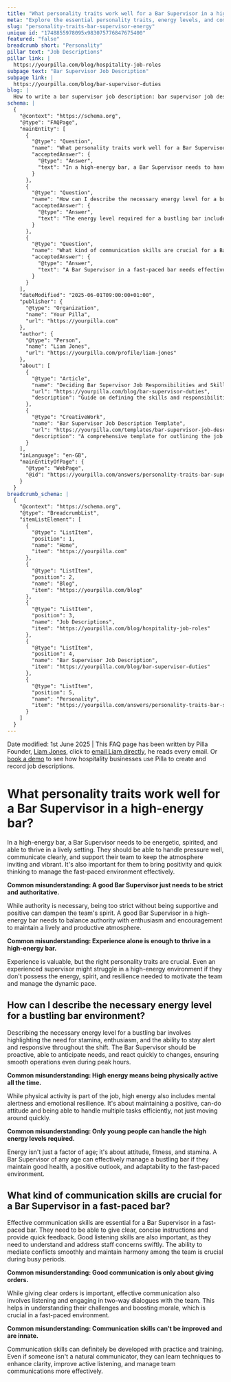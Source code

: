 ```yaml
---
title: "What personality traits work well for a Bar Supervisor in a high-energy bar?"
meta: "Explore the essential personality traits, energy levels, and communication skills needed for a Bar Supervisor to excel in a high-energy bar environment."
slug: "personality-traits-bar-supervisor-energy"
unique id: "1748855978095x983075776847675400"
featured: "false"
breadcrumb short: "Personality"
pillar text: "Job Descriptions"
pillar link: |
  https://yourpilla.com/blog/hospitality-job-roles
subpage text: "Bar Supervisor Job Description"
subpage link: |
  https://yourpilla.com/blog/bar-supervisor-duties
blog: |
  How to write a bar supervisor job description: bar supervisor job description template included.
schema: |
  {
    "@context": "https://schema.org",
    "@type": "FAQPage",
    "mainEntity": [
      {
        "@type": "Question",
        "name": "What personality traits work well for a Bar Supervisor in a high-energy bar?",
        "acceptedAnswer": {
          "@type": "Answer",
          "text": "In a high-energy bar, a Bar Supervisor needs to have energy, liveliness, and the ability to perform well under pressure. They should be able to handle stress effectively, communicate clearly, and support their team to maintain a welcoming and energetic atmosphere. Bringing positivity and quick problem-solving skills is also important to manage the fast-paced environment."
        }
      },
      {
        "@type": "Question",
        "name": "How can I describe the necessary energy level for a bustling bar environment?",
        "acceptedAnswer": {
          "@type": "Answer",
          "text": "The energy level required for a bustling bar includes having stamina, enthusiasm, and staying alert and responsive throughout a shift. A Bar Supervisor should be proactive, anticipate needs, and react quickly to changes to ensure smooth operations even during busy periods."
        }
      },
      {
        "@type": "Question",
        "name": "What kind of communication skills are crucial for a Bar Supervisor in a fast-paced bar?",
        "acceptedAnswer": {
          "@type": "Answer",
          "text": "A Bar Supervisor in a fast-paced bar needs effective communication skills, which include giving clear, concise instructions and providing prompt feedback. Listening skills are vital for understanding and addressing staff concerns quickly. The ability to smoothly mediate conflicts and maintain team harmony during busy times is also essential."
        }
      }
    ],
    "dateModified": "2025-06-01T09:00:00+01:00",
    "publisher": {
      "@type": "Organization",
      "name": "Your Pilla",
      "url": "https://yourpilla.com"
    },
    "author": {
      "@type": "Person",
      "name": "Liam Jones",
      "url": "https://yourpilla.com/profile/liam-jones"
    },
    "about": [
      {
        "@type": "Article",
        "name": "Deciding Bar Supervisor Job Responsibilities and Skills",
        "url": "https://yourpilla.com/blog/bar-supervisor-duties",
        "description": "Guide on defining the skills and responsibilities needed from a Bar Supervisor."
      },
      {
        "@type": "CreativeWork",
        "name": "Bar Supervisor Job Description Template",
        "url": "https://yourpilla.com/templates/bar-supervisor-job-description",
        "description": "A comprehensive template for outlining the job description of a Bar Supervisor."
      }
    ],
    "inLanguage": "en-GB",
    "mainEntityOfPage": {
      "@type": "WebPage",
      "@id": "https://yourpilla.com/answers/personality-traits-bar-supervisor-energy"
    }
  }
breadcrumb_schema: |
  {
    "@context": "https://schema.org",
    "@type": "BreadcrumbList",
    "itemListElement": [
      {
        "@type": "ListItem",
        "position": 1,
        "name": "Home",
        "item": "https://yourpilla.com"
      },
      {
        "@type": "ListItem",
        "position": 2,
        "name": "Blog",
        "item": "https://yourpilla.com/blog"
      },
      {
        "@type": "ListItem",
        "position": 3,
        "name": "Job Descriptions",
        "item": "https://yourpilla.com/blog/hospitality-job-roles"
      },
      {
        "@type": "ListItem",
        "position": 4,
        "name": "Bar Supervisor Job Description",
        "item": "https://yourpilla.com/blog/bar-supervisor-duties"
      },
      {
        "@type": "ListItem",
        "position": 5,
        "name": "Personality",
        "item": "https://yourpilla.com/answers/personality-traits-bar-supervisor-energy"
      }
    ]
  }
---
```


Date modified: 1st June 2025 | This FAQ page has been written by Pilla Founder, [Liam Jones](https://yourpilla.com/profile/liam-jones), click to [email Liam directly](https://mailto:liam@yourpilla.com/), he reads every email. Or [book a demo](https://calendly.com/pilla/demo) to see how hospitality businesses use Pilla to create and record job descriptions.

# What personality traits work well for a Bar Supervisor in a high-energy bar?

In a high-energy bar, a Bar Supervisor needs to be energetic, spirited, and able to thrive in a lively setting. They should be able to handle pressure well, communicate clearly, and support their team to keep the atmosphere inviting and vibrant. It's also important for them to bring positivity and quick thinking to manage the fast-paced environment effectively.

**Common misunderstanding: A good Bar Supervisor just needs to be strict and authoritative.**

While authority is necessary, being too strict without being supportive and positive can dampen the team's spirit. A good Bar Supervisor in a high-energy bar needs to balance authority with enthusiasm and encouragement to maintain a lively and productive atmosphere.

**Common misunderstanding: Experience alone is enough to thrive in a high-energy bar.**

Experience is valuable, but the right personality traits are crucial. Even an experienced supervisor might struggle in a high-energy environment if they don't possess the energy, spirit, and resilience needed to motivate the team and manage the dynamic pace.

## How can I describe the necessary energy level for a bustling bar environment?

Describing the necessary energy level for a bustling bar involves highlighting the need for stamina, enthusiasm, and the ability to stay alert and responsive throughout the shift. The Bar Supervisor should be proactive, able to anticipate needs, and react quickly to changes, ensuring smooth operations even during peak hours.

**Common misunderstanding: High energy means being physically active all the time.**

While physical activity is part of the job, high energy also includes mental alertness and emotional resilience. It's about maintaining a positive, can-do attitude and being able to handle multiple tasks efficiently, not just moving around quickly.

**Common misunderstanding: Only young people can handle the high energy levels required.**

Energy isn't just a factor of age; it's about attitude, fitness, and stamina. A Bar Supervisor of any age can effectively manage a bustling bar if they maintain good health, a positive outlook, and adaptability to the fast-paced environment.

## What kind of communication skills are crucial for a Bar Supervisor in a fast-paced bar?

Effective communication skills are essential for a Bar Supervisor in a fast-paced bar. They need to be able to give clear, concise instructions and provide quick feedback. Good listening skills are also important, as they need to understand and address staff concerns swiftly. The ability to mediate conflicts smoothly and maintain harmony among the team is crucial during busy periods.

**Common misunderstanding: Good communication is only about giving orders.**

While giving clear orders is important, effective communication also involves listening and engaging in two-way dialogues with the team. This helps in understanding their challenges and boosting morale, which is crucial in a fast-paced environment.

**Common misunderstanding: Communication skills can't be improved and are innate.**

Communication skills can definitely be developed with practice and training. Even if someone isn't a natural communicator, they can learn techniques to enhance clarity, improve active listening, and manage team communications more effectively.